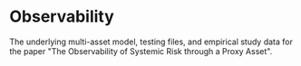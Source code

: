 # Observability
The underlying multi-asset model, testing files, and empirical study data for the paper "The Observability of Systemic Risk through a Proxy Asset".
